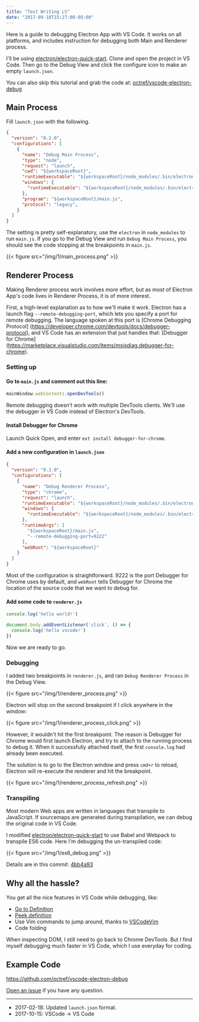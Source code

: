 ```yaml
---
title: "Test Writing LS"
date: "2017-09-18T15:27:00-08:00"
---
```


Here is a guide to debugging Electron App with VS Code. It works on all platforms, and includes
instruction for debugging both Main and Renderer process.

I'll be using [electron/electron-quick-start](https://github.com/electron/electron-quick-start).
Clone and open the project in VS Code. Then go to the Debug View and click the configure icon
to make an empty `launch.json`.

You can also skip this tutorial and grab the code at: [octref/vscode-electron-debug](https://github.com/octref/vscode-electron-debug)

## Main Process

Fill `launch.json` with the following.

```json
{
  "version": "0.2.0",
  "configurations": [
    {
      "name": "Debug Main Process",
      "type": "node",
      "request": "launch",
      "cwd": "${workspaceRoot}",
      "runtimeExecutable": "${workspaceRoot}/node_modules/.bin/electron",
      "windows": {
        "runtimeExecutable": "${workspaceRoot}/node_modules/.bin/electron.cmd"
      },
      "program": "${workspaceRoot}/main.js",
      "protocol": "legacy",
    }
  ]
}
```

The setting is pretty self-explanatory, use the `electron` in `node_modules` to run `main.js`.
If you go to the Debug View and run `Debug Main Process`, you should see the code stopping
at the breakpoints in `main.js`.

{{< figure src="/img/1/main_process.png" >}}

## Renderer Process

Making Renderer process work involves more effort, but as most of Electron App's code
lives in Renderer Process, it is of more interest.

First, a high-level explanation as to how we'll make it work. Electron has a launch flag 
`--remote-debugging-port`, which lets you specify a port for remote debugging. The language
spoken at this port is [Chrome Debugging Protocol]
(https://developer.chrome.com/devtools/docs/debugger-protocol),
and VS Code has an extension that just handles that: [Debugger for Chrome]
(https://marketplace.visualstudio.com/items/msjsdiag.debugger-for-chrome).

### Setting up

#### Go to `main.js` and comment out this line:

```js
mainWindow.webContents.openDevTools()
```
Remote debugging doesn't work with multiple DevTools clients. We'll use the debugger in VS Code
instead of Electron's DevTools.

#### Install Debugger for Chrome

Launch Quick Open, and enter `ext install debugger-for-chrome`.

#### Add a new configuration in `launch.json`

```json
{
  "version": "0.2.0",
  "configurations": [
    {
      "name": "Debug Renderer Process",
      "type": "chrome",
      "request": "launch",
      "runtimeExecutable": "${workspaceRoot}/node_modules/.bin/electron",
      "windows": {
        "runtimeExecutable": "${workspaceRoot}/node_modules/.bin/electron.cmd"
      },
      "runtimeArgs": [
        "${workspaceRoot}/main.js",
        "--remote-debugging-port=9222"
      ],
      "webRoot": "${workspaceRoot}"
    }
  ]
}
```

Most of the configuration is straightforward. 9222 is the port Debugger for Chrome uses
by default, and `webRoot` tells Debugger for Chrome the location of the source code that
we want to debug for.

#### Add some code to `renderer.js`

```js
console.log('hello world!')

document.body.addEventListener('click', () => {
  console.log('hello vscode!')
})
```

Now we are ready to go.

### Debugging

I added two breakpoints in `renderer.js`, and ran `Debug Renderer Process` in the Debug View.

{{< figure src="/img/1/renderer_process.png" >}}

Electron will stop on the second breakpoint if I click anywhere in the window:

{{< figure src="/img/1/renderer_process_click.png" >}}

However, it wouldn't hit the first breakpoint. The reason is Debugger for Chrome would
first launch Electron, and try to attach to the running process to debug it. When it
successfully attached itself, the first `console.log` had already been executed.

The solution is to go to the Electron window and press `cmd+r` to reload, Electron will
re-execute the renderer and hit the breakpoint.

{{< figure src="/img/1/renderer_process_refresh.png" >}}

### Transpiling

Most modern Web apps are written in languages that transpile to JavaScript. If sourcemaps are
generated during transpilation, we can debug the original code in VS Code.

I modified [electron/electron-quick-start](https://github.com/electron/electron-quick-start)
to use Babel and Webpack to transpile ES6 code. Here I'm debugging the un-transpiled code:

{{< figure src="/img/1/es6_debug.png" >}}

Details are in this commit: [4bb4a93](https://github.com/octref/vscode-electron-debug/commit/4bb4a93)

## Why all the hassle?

You get all the nice features in VS Code while debugging, like:

- [Go to Definition](https://code.visualstudio.com/docs/editor/editingevolved#_go-to-definition)
- [Peek definition](https://code.visualstudio.com/docs/editor/editingevolved#_peek)
- Use Vim commands to jump around, thanks to [VSCodeVim](http://aka.ms/vscodevim)
- Code folding

When inspecting DOM, I still need to go back to Chrome DevTools.
But I find myself debugging much faster in VS Code, which I use everyday for coding.

## Example Code

https://github.com/octref/vscode-electron-debug

[Open an issue](https://github.com/octref/vscode-electron-debug/issues/new) if you have any question.

---

- 2017-02-18: Updated `launch.json` format.
- 2017-10-15: VSCode -> VS Code
